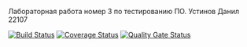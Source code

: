 Лабораторная работа номер 3 по тестированию ПО. Устинов Данил 22107

[![Build Status](https://travis-ci.com/DanilUst/F.svg?branch=main)](https://travis-ci.com/DanilUst/F)
[![Coverage Status](https://coveralls.io/repos/github/DanilUst/F/badge.svg?branch=main)](https://coveralls.io/github/DanilUst/F?branch=main)
[![Quality Gate Status](https://sonarcloud.io/api/project_badges/measure?project=DanilUst_F&metric=alert_status)](https://sonarcloud.io/dashboard?id=DanilUst_F)

